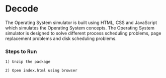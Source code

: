 # Decode

The Operating System simulator is built using HTML, CSS and JavaScript which simulates the Operating System concepts.
The Operating System simulator is designed to solve different process scheduling problems, page replacement problems and disk scheduling problems.


### Steps to Run

```
1) Unzip the package

2) Open index.html using browser
```


